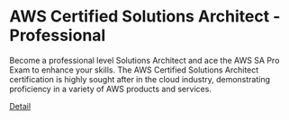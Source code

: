 # AWS Certified Solutions Architect - Professional

Become a professional level Solutions Architect and ace the AWS SA Pro Exam to enhance your skills. The AWS Certified Solutions Architect certification is highly sought after in the cloud industry, demonstrating proficiency in a variety of AWS products and services. 

[Detail](https://eduitfree.com/courses/aws-certified-solutions-architect-professional)